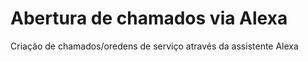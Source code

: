 # Abertura de chamados via Alexa
Criação de chamados/oredens de serviço através da assistente Alexa
